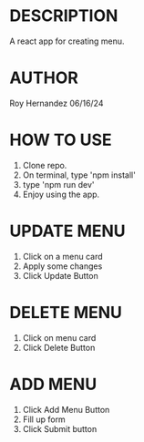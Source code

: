 # DESCRIPTION

A react app for creating menu.

# AUTHOR

Roy Hernandez
06/16/24

# HOW TO USE

1. Clone repo.
2. On terminal, type 'npm install'
3. type 'npm run dev'
4. Enjoy using the app.

# UPDATE MENU

1. Click on a menu card
2. Apply some changes
3. Click Update Button

# DELETE MENU

1. Click on menu card
2. Click Delete Button

# ADD MENU

1. Click Add Menu Button
2. Fill up form
3. Click Submit button
